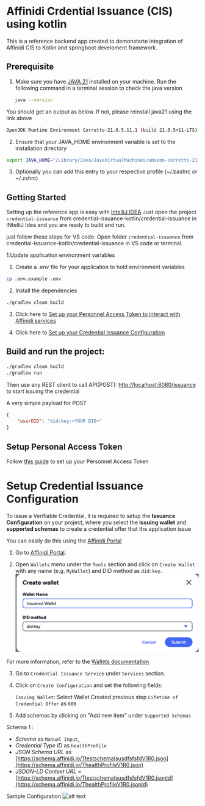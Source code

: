# Affinidi Crdential Issuance (CIS) using  kotlin 


This is a reference backend app created to demonstarte integration of Affinidi CIS to Kotlin and springboot develoment framework. 


## Prerequisite 

1. Make sure you have [JAVA 21](https://docs.aws.amazon.com/corretto/latest/corretto-21-ug/downloads-list.html) installed on your machine. Run the following command in a terminal session to check the java version

```sh 
   java --version 
```
You should get an output as below. If not, please reinstall java21 using the link above
```sh
OpenJDK Runtime Environment Corretto-21.0.5.11.1 (build 21.0.5+11-LTS)
```
2. Ensure that your JAVA_HOME environment variable is set to the installation directory
```sh
export JAVA_HOME="/Library/Java/JavaVirtualMachines/amazon-corretto-21.jdk/Contents/Home"
```
3. Optionally you can add this entry to your respective profile (~/.bashrc or ~/.zshrc)


## Getting Started

Setting up the reference app is easy with [IntelliJ IDEA](https://www.jetbrains.com/idea/)
Just open the project `credential-issuance` from credential-issuance-kotlin/credential-issuance in INtelliJ Idea and you are ready to build and run.

just follow these steps for VS code:
Open folder `credential-issuance` from credential-issuance-kotlin/credential-issuance in VS code or terminal.

1.Update application environment variables 

1. Create a .env file for your application to hold environment variables

```sh
cp .env.example .env
```

2. Install the dependencies

```sh
./gradlew clean build  
```

3. Click here to [Set up your Personnel Access Token to interact with Affinidi services](#setup-personal-access-token)

4. Click here to [Set up your Credential Issuance Configuration](#setup-credential-issuance-configuration)



## Build and run the project:

```sh
./gradlew clean build 
./gradlew run
```

Then use any REST client to call API(POST): [http://localhost:8080/issuance](http://localhost:8080/issuance) to start issuing the credential

A very simple payload for POST 

```json
{
    "userDID": "did:key:<YOUR DID>"
}
```




## Setup Personal Access Token

Follow [this guide](./docs/create-pat.md) to set up your Personnel Access Token


# Setup Credential Issuance Configuration

To issue a Verifiable Credential, it is required to setup the **Issuance Configuration** on your project, where you select the **issuing wallet** and **supported schemas** to create a credential offer that the application issue

You can easily do this using the [Affinidi Portal](https://portal.affinidi.com)

1. Go to [Affinidi Portal](https://portal.affinidi.com).

2. Open `Wallets` menu under the `Tools` section and click on `Create Wallet` with any name (e.g. `MyWallet`) and DID method as `did:key`.
    ![alt text](./docs/cis-image/wallet-create.png)

For more information, refer to the [Wallets documentation](https://docs.affinidi.com/dev-tools/wallets)

3. Go to `Credential Issuance Service` under `Services` section.

4. Click on `Create Configuration` and set the following fields:

    `Issuing Wallet`: Select Wallet Created previous step
    `Lifetime of Credential Offer` as `600`
    
5. Add schemas by clicking on "Add new item" under `Supported Schemas`

Schema 1 : 
- *Schema* as `Manual Input`, 
- *Credential Type ID* as `healthProfile`
- *JSON Schema URL* as [https://schema.affinidi.io/TtestschemaIsusdfsfsfdV1R0.json](https://schema.affinidi.io/ThealthProfileV1R0.json)
- *JSDON-LD Context URL* = [https://schema.affinidi.io/TtestschemaIsusdfsfsfdV1R0.jsonld](https://schema.affinidi.io/ThealthProfileV1R0.jsonld)

Sample Configuration
![alt text](./docs/cis-image/cis-configuration.png)
